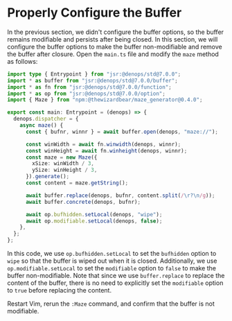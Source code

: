 # Properly Configure the Buffer

In the previous section, we didn't configure the buffer options, so the buffer
remains modifiable and persists after being closed. In this section, we will
configure the buffer options to make the buffer non-modifiable and remove the
buffer after closure. Open the `main.ts` file and modify the `maze` method as
follows:

```typescript,title=denops/denops-maze/main.ts
import type { Entrypoint } from "jsr:@denops/std@7.0.0";
import * as buffer from "jsr:@denops/std@7.0.0/buffer";
import * as fn from "jsr:@denops/std@7.0.0/function";
import * as op from "jsr:@denops/std@7.0.0/option";
import { Maze } from "npm:@thewizardbear/maze_generator@0.4.0";

export const main: Entrypoint = (denops) => {
  denops.dispatcher = {
    async maze() {
      const { bufnr, winnr } = await buffer.open(denops, "maze://");

      const winWidth = await fn.winwidth(denops, winnr);
      const winHeight = await fn.winheight(denops, winnr);
      const maze = new Maze({
        xSize: winWidth / 3,
        ySize: winHeight / 3,
      }).generate();
      const content = maze.getString();

      await buffer.replace(denops, bufnr, content.split(/\r?\n/g));
      await buffer.concrete(denops, bufnr);

      await op.bufhidden.setLocal(denops, "wipe");
      await op.modifiable.setLocal(denops, false);
    },
  };
};
```

In this code, we use `op.bufhidden.setLocal` to set the `bufhidden` option to
`wipe` so that the buffer is wiped out when it is closed. Additionally, we use
`op.modifiable.setLocal` to set the `modifiable` option to `false` to make the
buffer non-modifiable. Note that since we use `buffer.replace` to replace the
content of the buffer, there is no need to explicitly set the `modifiable`
option to `true` before replacing the content.

Restart Vim, rerun the `:Maze` command, and confirm that the buffer is not
modifiable.
